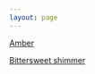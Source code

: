 ```yaml
---
layout: page
---
```



 <a href="https://illogicalfallacy.ml/amber.html">Amber</a> 
 
 <p> <a href="https://illogicalfallacy.ml/bittersweetshimmer.html">Bittersweet shimmer</a></p>
